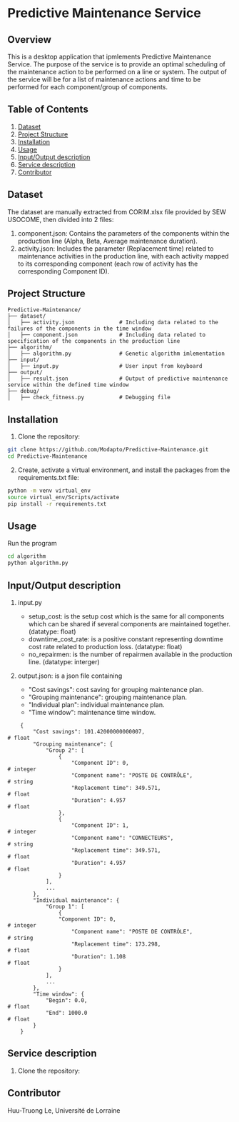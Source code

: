 # Predictive Maintenance Service

## Overview

This is a desktop application that ipmlements Predictive Maintenance Service. The purpose of the service is to provide an optimal scheduling of the maintenance action to be performed on a line or system. The output of the service will be for a list of maintenance actions and time to be performed for each component/group of components.
 
 ## Table of Contents
 1. [Dataset](#dataset)
 2. [Project Structure](#project-structure)
 3. [Installation](#installation)
 4. [Usage](#usage)
 5. [Input/Output description](#inout_description)
 6. [Service description](#service_description)
 7. [Contributor](#contributor)

 ## Dataset
The dataset are manually extracted from CORIM.xlsx file provided by SEW USOCOME, then divided into 2 files: 
1. component.json: Contains the parameters of the components within the production line (Alpha, Beta, Average maintenance duration).
2. activity.json: Includes the parameter (Replacement time) related to maintenance activities in the production line, with each activity mapped to its corresponding component (each row of activity has the corresponding Component ID).

 ## Project Structure
 ```
 Predictive-Maintenance/
 ├── dataset/                       
 │   ├── activity.json              # Including data related to the failures of the components in the time window
 │   ├── component.json             # Including data related to specification of the components in the production line
 ├── algorithm/                 
 │   ├── algorithm.py               # Genetic algorithm imlementation
 ├── input/ 
 │   ├── input.py                   # User input from keyboard
 ├── output/                    
 │   ├── result.json                # Output of predictive maintenance service within the defined time window
 ├── debug/                     
 │   ├── check_fitness.py           # Debugging file
 ```

 ## Installation

1. Clone the repository: 
```bash    
git clone https://github.com/Modapto/Predictive-Maintenance.git
cd Predictive-Maintenance
```
2. Create, activate a virtual environment, and install the packages from the requirements.txt file:
```bash    
python -m venv virtual_env
source virtual_env/Scripts/activate
pip install -r requirements.txt
```

## Usage

Run the program
```bash
cd algorithm
python algorithm.py
```
## Input/Output description

1. input.py
    - setup_cost: is the setup cost which is the same for all components which can be shared if several components are maintained together. (datatype: float)
    - downtime_cost_rate: is a positive constant representing downtime cost rate related to production loss. (datatype: float)
    - no_repairmen: is the number of repairmen available in the production line. (datatype: interger)

2. output.json: is a json file containing
    - "Cost savings": cost saving for grouping maintenance plan.
    - "Grouping maintenance": grouping maintenance plan.
    - "Individual plan": individual maintenance plan.
    - "Time window": maintenance time window.
```
    {
        "Cost savings": 101.42000000000007,                                 # float
        "Grouping maintenance": {
            "Group 2": [
                {
                    "Component ID": 0,                                      # integer
                    "Component name": "POSTE DE CONTRÔLE",                  # string
                    "Replacement time": 349.571,                            # float
                    "Duration": 4.957                                       # float
                },
                {
                    "Component ID": 1,                                      # integer       
                    "Component name": "CONNECTEURS",                        # string
                    "Replacement time": 349.571,                            # float
                    "Duration": 4.957                                       # float
                }
            ],
            ...
        },
        "Individual maintenance": {
            "Group 1": [
                {  
                "Component ID": 0,                                          # integer        
                    "Component name": "POSTE DE CONTRÔLE",                  # string
                    "Replacement time": 173.298,                            # float
                    "Duration": 1.108                                       # float
                }
            ],
            ...
        },
        "Time window": {
            "Begin": 0.0,                                                   # float
            "End": 1000.0                                                   # float
        }
    }
```
## Service description
1. Clone the repository: 

## Contributor

Huu-Truong Le, Université de Lorraine